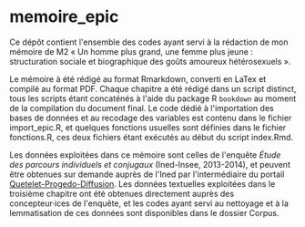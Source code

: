 # memoire_epic

Ce dépôt contient l'ensemble des codes ayant servi à la rédaction de mon mémoire de M2 « Un homme plus grand, une femme plus jeune : structuration sociale et biographique des goûts amoureux hétérosexuels ». 

Le mémoire à été rédigé au format Rmarkdown, converti en LaTex et compilé au format PDF. Chaque chapitre a été rédigé dans un script distinct, tous les scripts étant concaténés à l'aide du package R `bookdown` au moment de la compilation du document final. Le code dédié à l'importation des bases de données et au recodage des variables est contenu dans le fichier import_epic.R, et quelques fonctions usuelles sont définies dans le fichier fonctions.R, ces deux fichiers étant exécutés au début du script index.Rmd.

Les données exploitées dans ce mémoire sont celles de l'enquête *Étude des parcours individuels et conjugaux* (Ined-Insee, 2013-2014), et peuvent être obtenues sur demande auprès de l'Ined par l'intermédiaire du portail [Quetelet-Progedo-Diffusion](https://data.progedo.fr/). Les données textuelles exploitées dans le troisième chapitre ont été obtenues directement auprès des concepteur·ices de l'enquête, et les codes ayant servi au nettoyage et à la lemmatisation de ces données sont disponibles dans le dossier Corpus.

